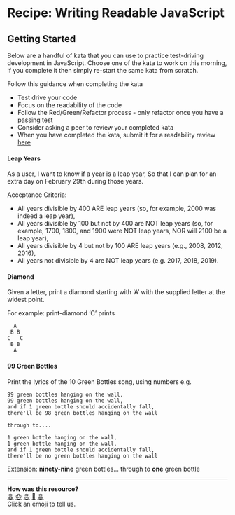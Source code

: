 # Recipe: Writing Readable JavaScript


## Getting Started

Below are a handful of kata that you can use to practice test-driving development in JavaScript. Choose one of the kata to work on this morning, if you complete it then simply re-start the same kata from scratch.

Follow this guidance when completing the kata
- Test drive your code
- Focus on the readability of the code
- Follow the Red/Green/Refactor process - only refactor once you have a passing test
- Consider asking a peer to review your completed kata
- When you have completed the kata, submit it for a readability review [here](https://docs.google.com/forms/d/e/1FAIpQLSc2hBDxS5BIB_skKn3fB0ER3chaotdktXlKjl1tqNkEy1ItWQ/viewform)

#### Leap Years

As a user, I want to know if a year is a leap year, So that I can plan for an extra day on February 29th during those years.

Acceptance Criteria:

- All years divisible by 400 ARE leap years (so, for example, 2000 was indeed a leap year),
- All years divisible by 100 but not by 400 are NOT leap years (so, for example, 1700, 1800, and 1900 were NOT leap years, NOR will 2100 be a leap year),
- All years divisible by 4 but not by 100 ARE leap years (e.g., 2008, 2012, 2016),
- All years not divisible by 4 are NOT leap years (e.g. 2017, 2018, 2019).

#### Diamond

Given a letter, print a diamond starting with ‘A’ with the supplied letter at the widest point.

For example: print-diamond ‘C’ prints

```
  A
 B B
C   C
 B B
  A
```

#### 99 Green Bottles

Print the lyrics of the 10 Green Bottles song, using numbers e.g. 

```
99 green bottles hanging on the wall,
99 green bottles hanging on the wall,
and if 1 green bottle should accidentally fall,
there'll be 98 green bottles hanging on the wall

through to....

1 green bottle hanging on the wall,
1 green bottle hanging on the wall,
and if 1 green bottle should accidentally fall,
there'll be no green bottles hanging on the wall
```

Extension: **ninety-nine** green bottles... through to **one** green bottle

<!-- BEGIN GENERATED SECTION DO NOT EDIT -->

---

**How was this resource?**  
[😫](https://airtable.com/shrUJ3t7KLMqVRFKR?prefill_Repository=course&prefill_File=goals/self_directed_learning/inquiry_projects/javascript_tdd_readability.md&prefill_Sentiment=😫) [😕](https://airtable.com/shrUJ3t7KLMqVRFKR?prefill_Repository=course&prefill_File=goals/self_directed_learning/inquiry_projects/javascript_tdd_readability.md&prefill_Sentiment=😕) [😐](https://airtable.com/shrUJ3t7KLMqVRFKR?prefill_Repository=course&prefill_File=goals/self_directed_learning/inquiry_projects/javascript_tdd_readability.md&prefill_Sentiment=😐) [🙂](https://airtable.com/shrUJ3t7KLMqVRFKR?prefill_Repository=course&prefill_File=goals/self_directed_learning/inquiry_projects/javascript_tdd_readability.md&prefill_Sentiment=🙂) [😀](https://airtable.com/shrUJ3t7KLMqVRFKR?prefill_Repository=course&prefill_File=goals/self_directed_learning/inquiry_projects/javascript_tdd_readability.md&prefill_Sentiment=😀)  
Click an emoji to tell us.

<!-- END GENERATED SECTION DO NOT EDIT -->
